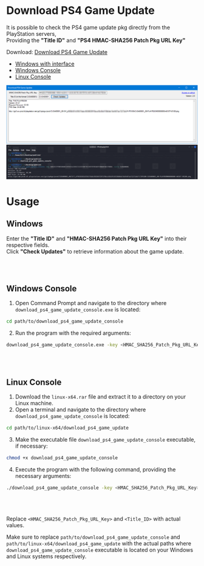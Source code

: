 # Download PS4 Game Update

It is possible to check the PS4 game update pkg directly from the PlayStation servers,  
Providing the **"Title ID"** and **"PS4 HMAC-SHA256 Patch Pkg URL Key"**

Download: [Download PS4 Game Update](https://github.com/DanielSvoboda/download_ps4_game_update/releases)  
- [Windows with interface](https://github.com/DanielSvoboda/download_ps4_game_update/releases/download/V2/download.ps4.game.update.exe)
- [Windows Console](https://github.com/DanielSvoboda/download_ps4_game_update/releases/download/V2/download_ps4_game_update_console.rar) 
- [Linux Console](https://github.com/DanielSvoboda/download_ps4_game_update/releases/download/V2/linux-x64.rar)

![Screenshot 1](https://raw.githubusercontent.com/DanielSvoboda/download_ps4_game_update/main/Print1.png)
![Screenshot 2](https://raw.githubusercontent.com/DanielSvoboda/download_ps4_game_update/main/Print2.png)

# Usage

## Windows

Enter the **"Title ID"** and **"HMAC-SHA256 Patch Pkg URL Key"** into their respective fields.  
Click **"Check Updates"** to retrieve information about the game update.

<br><br>
## Windows Console

1. Open Command Prompt and navigate to the directory where `download_ps4_game_update_console.exe` is located:
```bash
cd path/to/download_ps4_game_update_console
```

2. Run the program with the required arguments:
```bash
download_ps4_game_update_console.exe -key <HMAC_SHA256_Patch_Pkg_URL_Key> -title <Title_ID>
```
<br><br>
## Linux Console 

1. Download the `linux-x64.rar` file and extract it to a directory on your Linux machine.
2. Open a terminal and navigate to the directory where `download_ps4_game_update_console` is located:
```bash
cd path/to/linux-x64/download_ps4_game_update
```

3. Make the executable file `download_ps4_game_update_console` executable, if necessary:
```bash
chmod +x download_ps4_game_update_console
```
4. Execute the program with the following command, providing the necessary arguments:
```bash
./download_ps4_game_update_console -key <HMAC_SHA256_Patch_Pkg_URL_Key> -title <Title_ID>
```
<br><br><br>
Replace `<HMAC_SHA256_Patch_Pkg_URL_Key>` and `<Title_ID>` with actual values.

Make sure to replace `path/to/download_ps4_game_update_console` and `path/to/linux-x64/download_ps4_game_update` with the actual paths where `download_ps4_game_update_console` executable is located on your Windows and Linux systems respectively.
